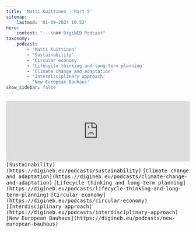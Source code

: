 ```yaml
---
title: 'Matti Kuittinen - Part 5'
sitemap:
    lastmod: '01-09-2024 10:52'
hero:
    content: "---\n## DigiNEB Podcast"
taxonomy:
    podcast:
        - 'Matti Kuittinen'
        - 'Sustainability'
        - 'Circular economy'
        - 'Lifecycle thinking and long-term planning'
        - 'Climate change and adaptation'
        - 'Interdisciplinary approach'
        - 'New European Bauhaus'
show_sidebar: false
---
```


<iframe width="100%" height="166" scrolling="no" frameborder="no" allow="autoplay" src="https://w.soundcloud.com/player/?url=https%3A//api.soundcloud.com/tracks/1908125864&color=%234b4815&auto_play=false&hide_related=false&show_comments=true&show_user=true&show_reposts=false&show_teaser=false"></iframe>
<kbd>[Sustainability](https://digineb.eu/podcasts/sustainability)</kbd>
<kbd>[Climate change and adaptation](https://digineb.eu/podcasts/climate-change-and-adaptation)</kbd>
<kbd>[Lifecycle thinking and long-term planning](https://digineb.eu/podcasts/lifecycle-thinking-and-long-term-planning)</kbd>
<kbd>[Circular economy](https://digineb.eu/podcasts/circular-economy)</kbd>
<kbd>[Interdisciplinary approach](https://digineb.eu/podcasts/interdisciplinary-approach)</kbd>
<kbd>[New European Bauhaus](https://digineb.eu/podcasts/new-european-bauhaus)</kbd>